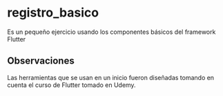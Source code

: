 # registro_basico

Es un pequeño ejercicio usando los componentes básicos del framework Flutter

## Observaciones

Las herramientas que se usan en un inicio fueron diseñadas tomando en cuenta el curso de Flutter tomado en Udemy.
